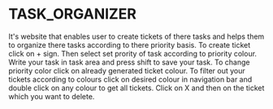 # TASK_ORGANIZER
It's website that enables user to create tickets of there tasks and helps them to organize there tasks according to there priority basis.
To create ticket click on + sign.
Then select set prority of task according to priority colour.
Write your task in task area and press shift to save your task.
To change priority color click on already generated ticket colour.
To filter out your tickets according to colours click on desired colour in navigation bar and double click on any colour to get all tickets.
Click on X and then on the ticket which you want to delete.
